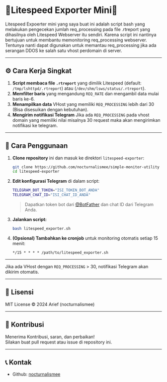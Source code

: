 # 🚀Litespeed Exporter Mini🚀

Litespeed Expoerter mini yang saya buat ini adalah script bash yang melakukan pengecekan jumlah req_processing pada file .rtreport yang dihasilnya oleh Litespeed Webserver itu sendiri.
Karena script ini nantinya bertujuan untuk membantu memonitoring req_processing webserver. Tentunya nanti dapat digunakan untuk memantau req_processing jika ada serangan DDOS ke salah satu vhost perdomain di server.

---

## ⚙️ Cara Kerja Singkat

1. **Script membaca file `.rtreport`** yang dimilik Litespeed (default: `/tmp/lshttpd/.rtreport`) atau (`/dev/shm/lsws/status/.rtreport`).
2. **Memfilter baris** yang mengandung `REQ_RATE` dan mengambil data mulai baris ke-6.
3. **Menampilkan data** VHost yang memiliki `REQ_PROCESSING` lebih dari 30 (Bisa disesuikan dengan kebutuhan).
4. **Mengirim notifikasi Telegram** Jika ada `REQ_PROCESSING` pada vhost domain yang memiliki nilai misalnya 30 request maka akan mengirimkan notifikasi ke telegram.

---

## 🚀 Cara Penggunaan

1. **Clone repository** ini dan masuk ke direktori `litespeed-exporter`:
   ```bash
   git clone https://github.com/nocturnalismee/simple-monitor-utility
   cd litespeed-exporter
   ```

2. **Edit konfigurasi Telegram** di dalam script:
   ```bash
   TELEGRAM_BOT_TOKEN="ISI_TOKEN_BOT_ANDA"
   TELEGRAM_CHAT_ID="ISI_CHAT_ID_ANDA"
   ```
   > Dapatkan token bot dari [@BotFather](https://t.me/BotFather) dan chat ID dari Telegram Anda.

3. **Jalankan script:**
   ```bash
   bash litespeed_exporter.sh
   ```

4. **(Opsional) Tambahkan ke cronjob** untuk monitoring otomatis setiap 15 menit:
   ```
   */15 * * * * /path/to/litespeed_exporter.sh
   ```

---

Jika ada VHost dengan `REQ_PROCESSING` > 30, notifikasi Telegram akan dikirim otomatis.

---


## 📄 Lisensi

MIT License © 2024 Arief (nocturnalismee)

---

## 🤝 Kontribusi

Menerima Kontribusi, saran, dan perbaikan!  
Silakan buat pull request atau issue di repository ini.

---

## 📞 Kontak

- Github: [nocturnalismee](https://github.com/nocturnalismee)

